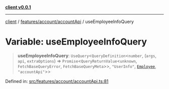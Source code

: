 [**client v0.0.1**](../../../../README.md)

***

[client](../../../../README.md) / [features/account/accountApi](../README.md) / useEmployeeInfoQuery

# Variable: useEmployeeInfoQuery

> **useEmployeeInfoQuery**: `UseQuery`\<`QueryDefinition`\<`number`, (`args`, `api`, `extraOptions`) => `Promise`\<`QueryReturnValue`\<`unknown`, `FetchBaseQueryError`, `FetchBaseQueryMeta`\>\>, `"UserInfo"`, [`Employee`](../../../../app/models/employee/type-aliases/Employee.md), `"accountApi"`\>\>

Defined in: [src/features/account/accountApi.ts:81](https://github.com/petelc/WMS/blob/0ba5e61a5ede3de744df1a5839724fa19a2a534f/client/src/features/account/accountApi.ts#L81)
